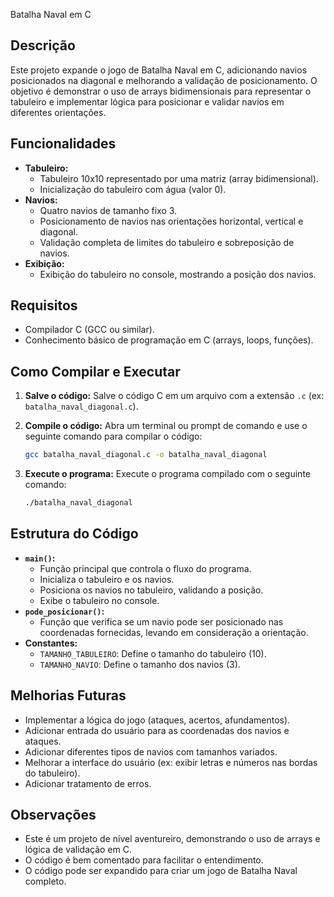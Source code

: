 Batalha Naval em C

## Descrição

Este projeto expande o jogo de Batalha Naval em C, adicionando navios posicionados na diagonal e melhorando a validação de posicionamento. O objetivo é demonstrar o uso de arrays bidimensionais para representar o tabuleiro e implementar lógica para posicionar e validar navios em diferentes orientações.

## Funcionalidades

* **Tabuleiro:**
    * Tabuleiro 10x10 representado por uma matriz (array bidimensional).
    * Inicialização do tabuleiro com água (valor 0).
* **Navios:**
    * Quatro navios de tamanho fixo 3.
    * Posicionamento de navios nas orientações horizontal, vertical e diagonal.
    * Validação completa de limites do tabuleiro e sobreposição de navios.
* **Exibição:**
    * Exibição do tabuleiro no console, mostrando a posição dos navios.

## Requisitos

* Compilador C (GCC ou similar).
* Conhecimento básico de programação em C (arrays, loops, funções).

## Como Compilar e Executar

1.  **Salve o código:** Salve o código C em um arquivo com a extensão `.c` (ex: `batalha_naval_diagonal.c`).
2.  **Compile o código:** Abra um terminal ou prompt de comando e use o seguinte comando para compilar o código:

    ```bash
    gcc batalha_naval_diagonal.c -o batalha_naval_diagonal
    ```

3.  **Execute o programa:** Execute o programa compilado com o seguinte comando:

    ```bash
    ./batalha_naval_diagonal
    ```

## Estrutura do Código

* **`main()`:**
    * Função principal que controla o fluxo do programa.
    * Inicializa o tabuleiro e os navios.
    * Posiciona os navios no tabuleiro, validando a posição.
    * Exibe o tabuleiro no console.
* **`pode_posicionar()`:**
    * Função que verifica se um navio pode ser posicionado nas coordenadas fornecidas, levando em consideração a orientação.
* **Constantes:**
    * `TAMANHO_TABULEIRO`: Define o tamanho do tabuleiro (10).
    * `TAMANHO_NAVIO`: Define o tamanho dos navios (3).

## Melhorias Futuras

* Implementar a lógica do jogo (ataques, acertos, afundamentos).
* Adicionar entrada do usuário para as coordenadas dos navios e ataques.
* Adicionar diferentes tipos de navios com tamanhos variados.
* Melhorar a interface do usuário (ex: exibir letras e números nas bordas do tabuleiro).
* Adicionar tratamento de erros.

## Observações

* Este é um projeto de nível aventureiro, demonstrando o uso de arrays e lógica de validação em C.
* O código é bem comentado para facilitar o entendimento.
* O código pode ser expandido para criar um jogo de Batalha Naval completo.